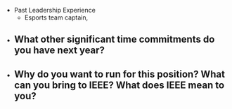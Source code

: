 - Past Leadership Experience
	- Esports team captain, 
- What other significant time commitments do you have next year?
	- 
- Why do you want to run for this position? What can you bring to IEEE? What does IEEE mean to you?
	- 
